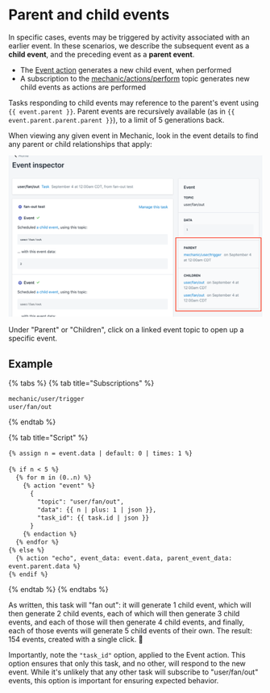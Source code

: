 # Parent and child events

In specific cases, events may be triggered by activity associated with an earlier event. In these scenarios, we describe the subsequent event as a **child event**, and the preceding event as a **parent event**.

* The [Event action](../actions/action-types/event.md) generates a new child event, when performed
* A subscription to the [mechanic/actions/perform](event-topic-reference/mechanic.md#actions) topic generates new child events as actions are performed

Tasks responding to child events may reference to the parent's event using `{{ event.parent }}`. Parent events are recursively available \(as in `{{ event.parent.parent.parent }}`\), to a limit of 5 generations back.

When viewing any given event in Mechanic, look in the event details to find any parent or child relationships that apply:

![](../../.gitbook/assets/image.png)

Under "Parent" or "Children", click on a linked event topic to open up a specific event.

## Example

{% tabs %}
{% tab title="Subscriptions" %}
```text
mechanic/user/trigger
user/fan/out
```
{% endtab %}

{% tab title="Script" %}
```text
{% assign n = event.data | default: 0 | times: 1 %}

{% if n < 5 %}
  {% for m in (0..n) %}
    {% action "event" %}
      {
        "topic": "user/fan/out",
        "data": {{ n | plus: 1 | json }},
        "task_id": {{ task.id | json }}
      }
    {% endaction %}
  {% endfor %}
{% else %}
  {% action "echo", event_data: event.data, parent_event_data: event.parent.data %}
{% endif %}
```
{% endtab %}
{% endtabs %}

As written, this task will "fan out": it will generate 1 child event, which will then generate 2 child events, each of which will then generate 3 child events, and each of those will then generate 4 child events, and finally, each of those events will generate 5 child events of their own. The result: 154 events, created with a single click. 💪

Importantly, note the `"task_id"` option, applied to the Event action. This option ensures that only this task, and no other, will respond to the new event. While it's unlikely that any other task will subscribe to "user/fan/out" events, this option is important for ensuring expected behavior.

